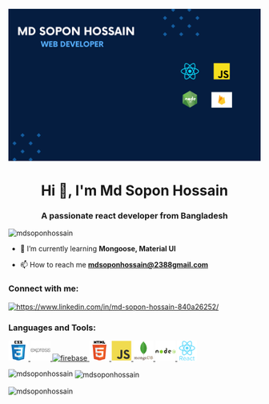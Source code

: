 ![Alt text](https://raw.githubusercontent.com/mdsoponhossain/mdsoponhossain/main/Add%20a%20heading.png)
<h1 align="center">Hi 👋, I'm Md Sopon Hossain</h1>
<h3 align="center">A passionate react developer from Bangladesh</h3>

<p align="left"> <img src="https://komarev.com/ghpvc/?username=mdsoponhossain&label=Profile%20views&color=0e75b6&style=flat" alt="mdsoponhossain" /> </p>

- 🌱 I’m currently learning **Mongoose, Material UI**

- 📫 How to reach me **mdsoponhossain@2388gmail.com**

<h3 align="left">Connect with me:</h3>
<p align="left">
<a href="https://www.linkedin.com/in/md-sopon-hossain-840a26252/" target="blank"><img align="center" src="https://raw.githubusercontent.com/rahuldkjain/github-profile-readme-generator/master/src/images/icons/Social/linked-in-alt.svg" alt="https://www.linkedin.com/in/md-sopon-hossain-840a26252/" height="30" width="40" /></a>
</p>

<h3 align="left">Languages and Tools:</h3>
<p align="left"> <a href="https://www.w3schools.com/css/" target="_blank" rel="noreferrer"> <img src="https://raw.githubusercontent.com/devicons/devicon/master/icons/css3/css3-original-wordmark.svg" alt="css3" width="40" height="40"/> </a> <a href="https://expressjs.com" target="_blank" rel="noreferrer"> <img src="https://raw.githubusercontent.com/devicons/devicon/master/icons/express/express-original-wordmark.svg" alt="express" width="40" height="40"/> </a> <a href="https://firebase.google.com/" target="_blank" rel="noreferrer"> <img src="https://www.vectorlogo.zone/logos/firebase/firebase-icon.svg" alt="firebase" width="40" height="40"/> </a> <a href="https://www.w3.org/html/" target="_blank" rel="noreferrer"> <img src="https://raw.githubusercontent.com/devicons/devicon/master/icons/html5/html5-original-wordmark.svg" alt="html5" width="40" height="40"/> </a> <a href="https://developer.mozilla.org/en-US/docs/Web/JavaScript" target="_blank" rel="noreferrer"> <img src="https://raw.githubusercontent.com/devicons/devicon/master/icons/javascript/javascript-original.svg" alt="javascript" width="40" height="40"/> </a> <a href="https://www.mongodb.com/" target="_blank" rel="noreferrer"> <img src="https://raw.githubusercontent.com/devicons/devicon/master/icons/mongodb/mongodb-original-wordmark.svg" alt="mongodb" width="40" height="40"/> </a> <a href="https://nodejs.org" target="_blank" rel="noreferrer"> <img src="https://raw.githubusercontent.com/devicons/devicon/master/icons/nodejs/nodejs-original-wordmark.svg" alt="nodejs" width="40" height="40"/> </a> <a href="https://reactjs.org/" target="_blank" rel="noreferrer"> <img src="https://raw.githubusercontent.com/devicons/devicon/master/icons/react/react-original-wordmark.svg" alt="react" width="40" height="40"/> </a> </p>

<p><img align="left" src="https://github-readme-stats.vercel.app/api/top-langs?username=mdsoponhossain&show_icons=true&locale=en&layout=compact" alt="mdsoponhossain" /></p>

<p>&nbsp;<img align="center" src="https://github-readme-stats.vercel.app/api?username=mdsoponhossain&show_icons=true&locale=en" alt="mdsoponhossain" /></p>

<p><img align="center" src="https://github-readme-streak-stats.herokuapp.com/?user=mdsoponhossain&" alt="mdsoponhossain" /></p>



